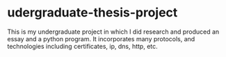 # udergraduate-thesis-project
This is my undergraduate project in which I did research and produced an essay and a python program. It incorporates many protocols, and technologies including certificates, ip, dns, http, etc.
